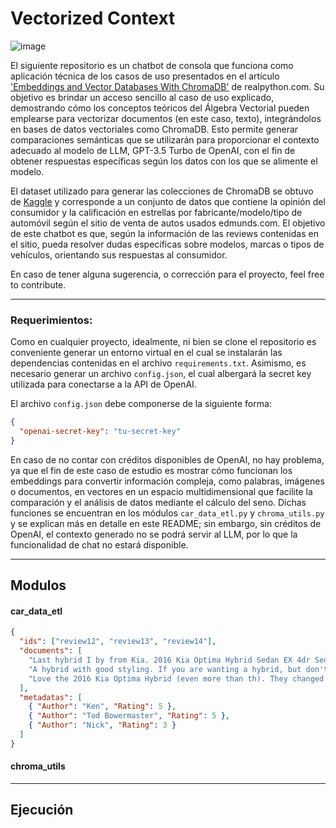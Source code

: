# Vectorized Context

![image](https://miro.medium.com/v2/resize:fit:793/0*RTW5byy6eH_eSWTP.png)

El siguiente repositorio es un chatbot de consola que funciona como aplicación técnica de los casos de uso presentados en el artículo ['Embeddings and Vector Databases With ChromaDB'](https://realpython.com/chromadb-vector-database/#represent-data-as-vectors) de realpython.com. Su objetivo es brindar un acceso sencillo al caso de uso explicado, demostrando cómo los conceptos teóricos del Álgebra Vectorial pueden emplearse para vectorizar documentos (en este caso, texto), integrándolos en bases de datos vectoriales como ChromaDB. Esto permite generar comparaciones semánticas que se utilizarán para proporcionar el contexto adecuado al modelo de LLM, GPT-3.5 Turbo de OpenAI, con el fin de obtener respuestas específicas según los datos con los que se alimente el modelo.

El dataset utilizado para generar las colecciones de ChromaDB se obtuvo de [Kaggle](https://www.kaggle.com/datasets/ankkur13/edmundsconsumer-car-ratings-and-reviews) y corresponde a un conjunto de datos que contiene la opinión del consumidor y la calificación en estrellas por fabricante/modelo/tipo de automóvil según el sitio de venta de autos usados edmunds.com. El objetivo de este chatbot es que, según la información de las reviews contenidas en el sitio, pueda resolver dudas específicas sobre modelos, marcas o tipos de vehículos, orientando sus respuestas al consumidor.

En caso de tener alguna sugerencia, o corrección para el proyecto, feel free to contribute.

---

### Requerimientos:

Como en cualquier proyecto, idealmente, ni bien se clone el repositorio es conveniente generar un entorno virtual en el cual se instalarán las dependencias contenidas en el archivo `requirements.txt`. Asimismo, es necesario generar un archivo `config.json`, el cual albergará la secret key utilizada para conectarse a la API de OpenAI.

El archivo `config.json` debe componerse de la siguiente forma:

```json
{
  "openai-secret-key": "tu-secret-key"
}
```

En caso de no contar con créditos disponibles de OpenAI, no hay problema, ya que el fin de este caso de estudio es mostrar cómo funcionan los embeddings para convertir información compleja, como palabras, imágenes o documentos, en vectores en un espacio multidimensional que facilite la comparación y el análisis de datos mediante el cálculo del seno. Dichas funciones se encuentran en los módulos `car_data_etl.py` y `chroma_utils.py` y se explican más en detalle en este README; sin embargo, sin créditos de OpenAI, el contexto generado no se podrá servir al LLM, por lo que la funcionalidad de chat no estará disponible.

---

## Modulos

#### car_data_etl

```json
{
  "ids": ["review12", "review13", "review14"],
  "documents": [
    "Last hybrid I by from Kia. 2016 Kia Optima Hybrid Sedan EX 4dr Sedan (2.4L 4cyl gas/electric hybrid 6A). No so high-brid, 25mpg in the city 33 hwy on the 2016 ex hybrid. Taken it in twice stating poor mpg and was told it's just not broken in yet. I have 10k on it when is it going to break in?  Liars!!",
    "A hybrid with good styling. If you are wanting a hybrid, but don't want the ugly as dog poop Prius, this is a car for you to check out.",
    "Love the 2016 Kia Optima Hybrid (even more than th). They changed the interior in the 2017. They did improve the comfort of the seats/headrest, but for me, they went backwards in terms of the interior styling- very bland and generic."
  ],
  "metadatas": [
    { "Author": "Ken", "Rating": 5 },
    { "Author": "Tod Bowermaster", "Rating": 5 },
    { "Author": "Nick", "Rating": 3 }
  ]
}
```

#### chroma_utils

---

## Ejecución
